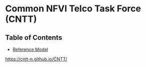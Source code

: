 # Common NFVI Telco Task Force (CNTT)

## Table of Contents
* [Reference Model](doc/ref_model)

https://cntt-n.github.io/CNTT/
